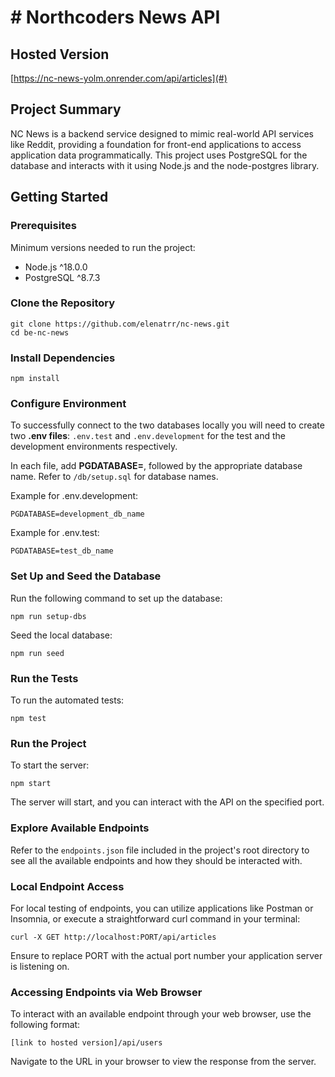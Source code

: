 # # Northcoders News API

## Hosted Version

[https://nc-news-yolm.onrender.com/api/articles](#)

## Project Summary

NC News is a backend service designed to mimic real-world API services like Reddit, providing a foundation for front-end applications to access application data programmatically. This project uses PostgreSQL for the database and interacts with it using Node.js and the node-postgres library.

## Getting Started

### Prerequisites

Minimum versions needed to run the project:

- Node.js ^18.0.0
- PostgreSQL ^8.7.3

### Clone the Repository

```
git clone https://github.com/elenatrr/nc-news.git
cd be-nc-news
```

### Install Dependencies

```
npm install
```

### Configure Environment 

To successfully connect to the two databases locally you will need to create two **.env files**: `.env.test` and `.env.development` for the test and the development environments respectively. 

In each file, add **PGDATABASE=**, followed by the appropriate database name. Refer to `/db/setup.sql` for database names.

Example for .env.development:
```
PGDATABASE=development_db_name
```

Example for .env.test:
```
PGDATABASE=test_db_name
```

### Set Up and Seed the Database

Run the following command to set up the database:
```
npm run setup-dbs
```
Seed the local database:
```
npm run seed
```

### Run the Tests

To run the automated tests:
```
npm test
```

### Run the Project

To start the server:
```
npm start
```
The server will start, and you can interact with the API on the specified port.

### Explore Available Endpoints

Refer to the `endpoints.json` file included in the project's root directory to see all the available endpoints and how they should be interacted with.

### Local Endpoint Access

For local testing of endpoints, you can utilize applications like Postman or Insomnia, or execute a straightforward curl command in your terminal:
```
curl -X GET http://localhost:PORT/api/articles
```
Ensure to replace PORT with the actual port number your application server is listening on.

### Accessing Endpoints via Web Browser

To interact with an available endpoint through your web browser, use the following format:
```
[link to hosted version]/api/users
```
Navigate to the URL in your browser to view the response from the server.